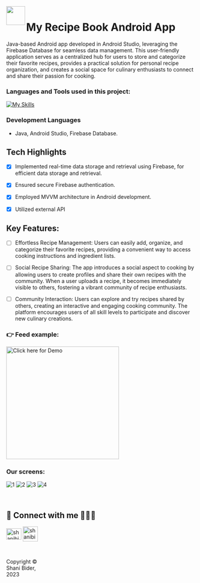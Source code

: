 <img align="left" src="https://user-images.githubusercontent.com/72359805/233739648-e9ffca89-035b-4117-817f-0bf66a34bdd6.png" width="50">

#  My Recipe Book Android App

Java-based Android app developed in Android Studio, leveraging the Firebase Database for seamless data management. This user-friendly application serves as a centralized hub for users to store and categorize their favorite recipes, provides a practical solution for personal recipe organization, and creates a social space for culinary enthusiasts to connect and share their passion for cooking.


### Languages and Tools used in this project:

[![My Skills](https://skillicons.dev/icons?i=java,androidstudio)](https://skillicons.dev)


### Development Languages
- Java, Android Studio, Firebase Database.

## Tech Highlights

- [x] Implemented real-time data storage and retrieval using Firebase, for efficient data storage and retrieval.
- [x] Ensured secure Firebase authentication.
- [x] Employed MVVM architecture in Android development.
- [x] Utilized external API


## Key Features:
- [ ]  Effortless Recipe Management: Users can easily add, organize, and categorize their favorite recipes, providing a convenient way to access cooking instructions and ingredient lists.

- [ ] Social Recipe Sharing: The app introduces a social aspect to cooking by allowing users to create profiles and share their own recipes with the community. When a user uploads a recipe, it becomes immediately visible to others, fostering a vibrant community of recipe enthusiasts.

- [ ]  Community Interaction: Users can explore and try recipes shared by others, creating an interactive and engaging cooking community. The platform encourages users of all skill levels to participate and discover new culinary creations.



### 👉 Feed example:

<img src="https://user-images.githubusercontent.com/72359805/229290681-4597337a-e790-4252-947e-0a1a7467d189.mp4" alt=" Click here for Demo" width="300">


### Our screens:
<p>
  
![1](https://user-images.githubusercontent.com/72359805/233804688-403a27d3-b84d-491e-83ea-6707dccc44db.png)
![2](https://user-images.githubusercontent.com/72359805/233804692-6e1d8674-b79b-46e3-8dd5-9a9bfde14f18.png)
![3](https://user-images.githubusercontent.com/72359805/233804695-68fcbf69-d338-4416-817e-916d64f4fa8e.png)
![4](https://user-images.githubusercontent.com/72359805/233804700-6cb1d6f0-d17f-4ddc-8d50-82a6a578013f.png)
  
</p>


<br>

## 🔗 Connect with me 👩‍💻😊
<p align="left">
<a href="https://linkedin.com/in/shanibider" target="blank"><img align="center" src="https://raw.githubusercontent.com/rahuldkjain/github-profile-readme-generator/master/src/images/icons/Social/linked-in-alt.svg" alt="shanibider" height="30" width="40" /></a>
<a style="margin-left: 145x;" href="mailto:shanibider@gmail.com"><img align="center" src="https://img.icons8.com/ios-glyphs/30/000000/new-post.png" alt="shanibider@gmail.com" height="40" width="40" /></a>
</p>

<br>

<footer>
<p style="float:left; width: 20%;">
Copyright © Shani Bider, 2023
</p>
</footer>
